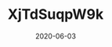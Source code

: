 ---
title: XjTdSuqpW9k
date: 2020-06-03
published: true
cover_image: ./images/initial-commit.jpg
canonical_url: false
description: ""
video_url: "XjTdSuqpW9k"
---